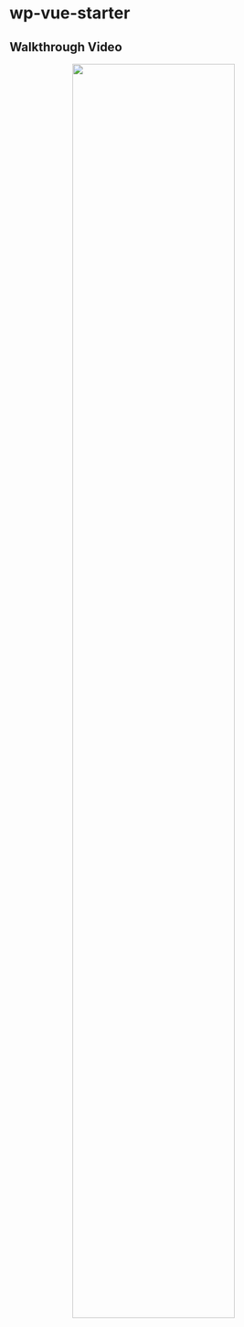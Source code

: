 # wp-vue-starter

## Walkthrough Video

<a href="https://www.youtube.com/watch?v=TV8t-U257AQ&t=13s" title="WordPress with Vue">
  <p align="center">
    <img width="75%" src="https://github.com/danishashraf047/wp-vue-starter/thunbnail.png" alt=""/>
  </p>
</a>
